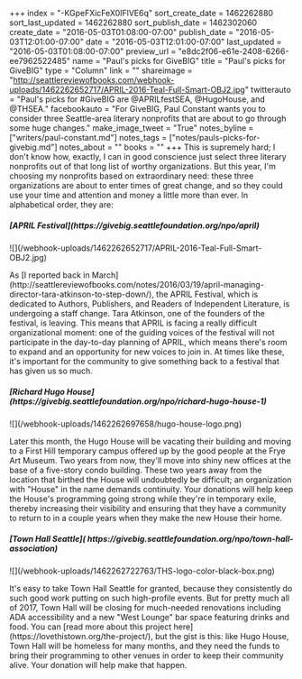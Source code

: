 +++
index = "-KGpeFXicFeX0IFlVE6q"
sort_create_date = 1462262880
sort_last_updated = 1462262880
sort_publish_date = 1462302060
create_date = "2016-05-03T01:08:00-07:00"
publish_date = "2016-05-03T12:01:00-07:00"
date = "2016-05-03T12:01:00-07:00"
last_updated = "2016-05-03T01:08:00-07:00"
preview_url = "e8dc2f06-e61e-2408-6266-ee7962522485"
name = "Paul's picks for GiveBIG"
title = "Paul's picks for GiveBIG"
type = "Column"
link = ""
shareimage = "http://seattlereviewofbooks.com/webhook-uploads/1462262652717/APRIL-2016-Teal-Full-Smart-OBJ2.jpg"
twitterauto = "Paul's picks for #GiveBIG are @APRILfestSEA, @HugoHouse, and @THSEA."
facebookauto = "For GiveBIG, Paul Constant wants you to consider three Seattle-area literary nonprofits that are about to go through some huge changes."
make_image_tweet = "True"
notes_byline = ["writers/paul-constant.md"]
notes_tags = ["notes/pauls-picks-for-givebig.md"]
notes_about = ""
books = ""
+++
This is supremely hard; I don't know how, exactly, I can in good conscience just select three literary nonprofits out of that long list of worthy organizations. But this year, I'm choosing my nonprofits based on extraordinary need: these three organizations are about to enter times of great change, and so they could use your time and attention and money a little more than ever. In alphabetical order, they are:

<h5>[APRIL Festival](https://givebig.seattlefoundation.org/npo/april)</h5>

<p class="image">![](/webhook-uploads/1462262652717/APRIL-2016-Teal-Full-Smart-OBJ2.jpg)</p>
As [I reported back in March](http://seattlereviewofbooks.com/notes/2016/03/19/april-managing-director-tara-atkinson-to-step-down/), the APRIL Festival, which is dedicated to Authors, Publishers, and Readers of Independent Literature, is undergoing a staff change. Tara Atkinson, one of the founders of the festival, is leaving. This means that APRIL is facing a really difficult organizational moment: one of the guiding voices of the festival will not participate in the day-to-day planning of APRIL, which means there's room to expand and an opportunity for new voices to join in. At times like these, it's important for the community to give something back to a festival that has given us so much.

<h5>[Richard Hugo House](https://givebig.seattlefoundation.org/npo/richard-hugo-house-1)</h5>
<p class="image">![](/webhook-uploads/1462262697658/hugo-house-logo.png)</p>
Later this month, the Hugo House will be vacating their building and moving to a First Hill temporary campus offered up by the good people at the Frye Art Museum. Two years from now, they'll move into shiny new offices at the base of a five-story condo building. These two years away from the location that birthed the House will undoubtedly be difficult; an organization with "House" in the name demands continuity. Your donations will help keep the House's programming going strong while they're in temporary exile, thereby increasing their visibility and ensuring that they have a community to return to in a couple years when they make the new House their home.

<h5>[Town Hall Seattle]( https://givebig.seattlefoundation.org/npo/town-hall-association)</h5>
<p class="image">![](/webhook-uploads/1462262722763/THS-logo-color-black-box.png)</p>
It's easy to take Town Hall Seattle for granted, because they consistently do such good work putting on such high-profile events. But for pretty much all of 2017, Town Hall will be closing for much-needed renovations including ADA accessibility and a new "West Lounge" bar space featuring drinks and food. You can [read more about this project here](https://lovethistown.org/the-project/), but the gist is this: like Hugo House, Town Hall will be homeless for many months, and they need the funds to bring their programming to other venues in order to keep their community alive. Your donation will help make that happen.